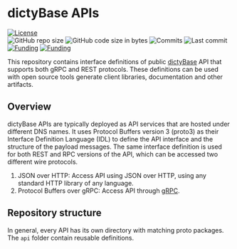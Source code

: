 # dictyBase APIs
[![License](https://img.shields.io/badge/License-BSD%202--Clause-blue.svg)](LICENSE)   
![GitHub repo size](https://img.shields.io/github/repo-size/dictyBase/dictybaseapis?style=plastic)
![GitHub code size in bytes](https://img.shields.io/github/languages/code-size/dictyBase/dictybaseapis?style=plastic)
![Commits](https://badgen.net/github/commits/dictyBase/dictybaseapis/master)
![Last commit](https://badgen.net/github/last-commit/dictyBase/dictybaseapis/master)   
[![Funding](https://badgen.net/badge/NIGMS/Rex%20L%20Chisholm,dictyBase/yellow?list=|)](https://projectreporter.nih.gov/project_info_description.cfm?aid=9476993)
[![Funding](https://badgen.net/badge/NIGMS/Rex%20L%20Chisholm,DSC/yellow?list=|)](https://projectreporter.nih.gov/project_info_description.cfm?aid=9438930)


This repository contains interface definitions of public
[dictyBase](http://dictybase.org) API that supports both gRPC and REST
protocols. These definitions can be used with open source tools generate client
libraries, documentation and other artifacts.

## Overview 
dictyBase APIs are typically deployed as API services that are hosted under different DNS names. 
It uses Protocol Buffers version 3 (proto3) as their Interface
Definition Language (IDL) to define the API interface and the structure of the
payload messages. The same interface definition is used for both REST and RPC
versions of the API, which can be accessed two different wire protocols. 

1. JSON over HTTP: Access API using JSON over HTTP, using any standard HTTP library 
   of any language.
2. Protocol Buffers over gRPC: Access API through [gRPC](https://grpc.io).

## Repository structure
In general, every API has its own directory with matching proto packages. The
`api` folder contain reusable definitions.

